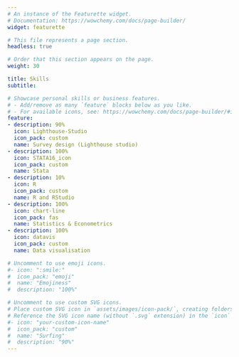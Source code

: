 ```yaml
---
# An instance of the Featurette widget.
# Documentation: https://wowchemy.com/docs/page-builder/
widget: featurette

# This file represents a page section.
headless: true

# Order that this section appears on the page.
weight: 30

title: Skills
subtitle:

# Showcase personal skills or business features.
# - Add/remove as many `feature` blocks below as you like.
# - For available icons, see: https://wowchemy.com/docs/page-builder/#icons
feature:
- description: 90%
  icon: Lighthouse-Studio
  icon_pack: custom
  name: Survey design (Lighthouse studio)
- description: 100%
  icon: STATA16_icon
  icon_pack: custom
  name: Stata
- description: 10%
  icon: R
  icon_pack: custom
  name: R and RStudio
- description: 100%
  icon: chart-line
  icon_pack: fas
  name: Statistics & Econometrics
- description: 100%
  icon: datavis
  icon_pack: custom
  name: Data visualisation

# Uncomment to use emoji icons.
#- icon: ":smile:"
#  icon_pack: "emoji"
#  name: "Emojiness"
#  description: "100%"  

# Uncomment to use custom SVG icons.
# Place custom SVG icon in `assets/images/icon-pack/`, creating folders if necessary.
# Reference the SVG icon name (without `.svg` extension) in the `icon` field.
#- icon: "your-custom-icon-name"
#  icon_pack: "custom"
#  name: "Surfing"
#  description: "90%"
---
```

